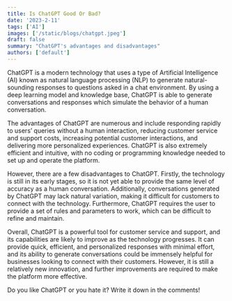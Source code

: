 ```yaml
---
title: Is ChatGPT Good Or Bad?
date: '2023-2-11'
tags: ['AI']
images: ['/static/blogs/chatgpt.jpeg']
draft: false
summary: "ChatGPT's advantages and disadvantages"
authors: ['default']
---
```


ChatGPT is a modern technology that uses a type of Artificial Intelligence (AI) known as natural language processing (NLP) to generate natural-sounding responses to questions asked in a chat environment. By using a deep learning model and knowledge base, ChatGPT is able to generate conversations and responses which simulate the behavior of a human conversation.

The advantages of ChatGPT are numerous and include responding rapidly to users’ queries without a human interaction, reducing customer service and support costs, increasing potential customer interactions, and delivering more personalized experiences. ChatGPT is also extremely efficient and intuitive, with no coding or programming knowledge needed to set up and operate the platform.

However, there are a few disadvantages to ChatGPT. Firstly, the technology is still in its early stages, so it is not yet able to provide the same level of accuracy as a human conversation. Additionally, conversations generated by ChatGPT may lack natural variation, making it difficult for customers to connect with the technology. Furthermore, ChatGPT requires the user to provide a set of rules and parameters to work, which can be difficult to refine and maintain.

Overall, ChatGPT is a powerful tool for customer service and support, and its capabilities are likely to improve as the technology progresses. It can provide quick, efficient, and personalized responses with minimal effort, and its ability to generate conversations could be immensely helpful for businesses looking to connect with their customers. However, it is still a relatively new innovation, and further improvements are required to make the platform more effective.

Do you like ChatGPT or you hate it? Write it down in the comments!